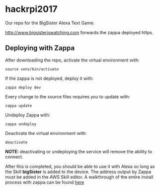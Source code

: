 # hackrpi2017
Our repo for the BigSister Alexa Text Game.

http://www.bigsisteriswatching.com forwards the zappa deployed https.

## Deploying with Zappa
After downloading the repo, activate the virtual environment with:

`source venv/bin/activate`

If the zappa is not deployed, deploy it with:

`zappa deploy dev`

Every change to the source files requires you to update with:

`zappa update`

Undeploy Zappa with:

`zappa undeploy`

Deactivate the virtual environment with:

`deactivate`

__NOTE:__ deactivating or undeploying the service will remove the ability to connect.

After this is completed, you should be able to use it with Alexa so long as the Skill __bigSister__ is added to the device.
The address output by Zappa must be added in the AWS Skill editor.
A walkthrough of the entire install process with zappa can be found [here](https://developer.amazon.com/blogs/post/8e8ad73a-99e9-4c0f-a7b3-60f92287b0bf/new-alexa-tutorial-deploy-flask-ask-skills-to-aws-lambda-with-zappa)
